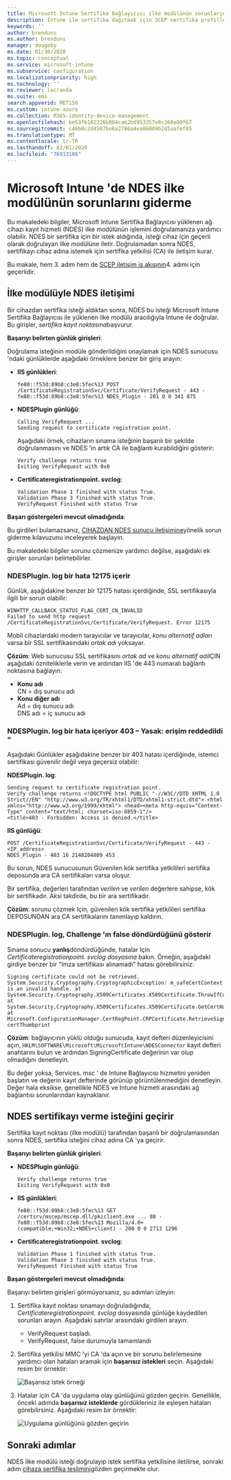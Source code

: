 ```yaml
---
title: Microsoft Intune Sertifika Bağlayıcısı ilke modülünün sorunlarını giderme | Microsoft Docs
description: Intune ile sertifika dağıtmak için SCEP sertifika profillerini kullandığınızda modül bir sertifika isteğini işlediğinde, NDES ilke modülünün işleminde sorun giderin.
keywords: ''
author: brenduns
ms.author: brenduns
manager: dougeby
ms.date: 01/30/2020
ms.topic: conceptual
ms.service: microsoft-intune
ms.subservice: configuration
ms.localizationpriority: high
ms.technology: ''
ms.reviewer: lacranda
ms.suite: ems
search.appverid: MET150
ms.custom: intune-azure
ms.collection: M365-identity-device-management
ms.openlocfilehash: be53f6102226b004cab2bd953357e8c360a00f67
ms.sourcegitcommit: c46b0c2d4507be6a2786a4ea06009b2d5aafef85
ms.translationtype: MT
ms.contentlocale: tr-TR
ms.lasthandoff: 02/01/2020
ms.locfileid: "76913186"
---
```

# <a name="troubleshoot-the-ndes-policy-module-in-microsoft-intune"></a>Microsoft Intune 'de NDES ilke modülünün sorunlarını giderme

Bu makaledeki bilgiler, Microsoft Intune Sertifika Bağlayıcısı yüklenen ağ cihazı kayıt hizmeti (NDES) ilke modülünün işlemini doğrulamanıza yardımcı olabilir. NDES bir sertifika için bir istek aldığında, isteği cihaz için geçerli olarak doğrulayan ilke modülüne iletir. Doğrulamadan sonra NDES, sertifikayı cihaz adına istemek için sertifika yetkilisi (CA) ile iletişim kurar.

Bu makale, hem 3. adım hem de [SCEP iletişim iş akışının](troubleshoot-scep-certificate-profiles.md)4. adımı için geçerlidir.

## <a name="ndes-communication-to-the-policy-module"></a>İlke modülüyle NDES iletişimi

Bir cihazdan sertifika isteği aldıktan sonra, NDES bu isteği Microsoft Intune Sertifika Bağlayıcısı ile yüklenen ilke modülü aracılığıyla Intune ile doğrular. Bu girişler, *sertifika kayıt noktasına*başvurur.

**Başarıyı belirten günlük girişleri**:

Doğrulama isteğinin modüle gönderildiğini onaylamak için NDES sunucusu 'ndaki günlüklerde aşağıdaki örneklere benzer bir giriş arayın:

- **IIS günlükleri**:

  ```
  fe80::f53d:89b8:c3e8:5fec%13 POST /CertificateRegistrationSvc/Certificate/VerifyRequest - 443 - 
  fe80::f53d:89b8:c3e8:5fec%13 NDES_Plugin - 201 0 0 341 875
  ```

- **NDESPlugin günlüğü**:

  ```
  Calling VerifyRequest ...  
  Sending request to certificate registration point.
  ```

  Aşağıdaki örnek, cihazların sınama isteğinin başarılı bir şekilde doğrulanmasını ve NDES 'in artık CA ile bağlantı kurabildiğini gösterir:

  ```
  Verify challenge returns true
  Exiting VerifyRequest with 0x0
  ```

- **Certificateregistrationpoint. svclog**:

  `Validation Phase 1 finished with status True.`  
  `Validation Phase 3 finished with status True.`  
  `VerifyRequest Finished with status True`


**Başarı göstergeleri mevcut olmadığında**:

Bu girdileri bulamazsanız, [CIHAZDAN NDES sunucu iletişimine](troubleshoot-scep-certificate-device-to-ndes.md#troubleshoot-common-errors)yönelik sorun giderme kılavuzunu inceleyerek başlayın.

Bu makaledeki bilgiler sorunu çözmenize yardımcı değilse, aşağıdaki ek girişler sorunları belirtebilirler.

### <a name="ndespluginlog-contains-an-error-12175"></a>NDESPlugin. log bir hata 12175 içerir

Günlük, aşağıdakine benzer bir 12175 hatası içerdiğinde, SSL sertifikasıyla ilgili bir sorun olabilir:

```
WINHTTP_CALLBACK_STATUS_FLAG_CERT_CN_INVALID
Failed to send http request /CertificateRegistrationSvc/Certificate/VerifyRequest. Error 12175
```

Mobil cihazlardaki modern tarayıcılar ve tarayıcılar, *konu alternatif adları* varsa bir SSL sertifikasındaki *ortak adı* yoksayar.

**Çözüm**: Web sunucusu SSL sertifikasını *ortak ad* ve *konu alternatif adı*IÇIN aşağıdaki özniteliklerle verin ve ardından IIS 'de 443 numaralı bağlantı noktasına bağlayın:

  - **Konu adı**  
    CN = dış sunucu adı
  - **Konu diğer adı**  
     Ad = dış sunucu adı  
     DNS adı = iç sunucu adı

### <a name="ndespluginlog-contains-an-error-403--forbidden-access-is-denied"></a>NDESPlugin. log bir hata içeriyor 403 – Yasak: erişim reddedildi "

Aşağıdaki Günlükler aşağıdakine benzer bir 403 hatası içerdiğinde, istemci sertifikası güvenilir değil veya geçersiz olabilir:

**NDESPlugin. log**:

```
Sending request to certificate registration point.
Verify challenge returns <!DOCTYPE html PUBLIC "-//W3C//DTD XHTML 1.0 Strict//EN" "http://www.w3.org/TR/xhtml1/DTD/xhtml1-strict.dtd"> <html xmlns="http://www.w3.org/1999/xhtml"> <head><meta http-equiv="Content-Type" content="text/html; charset=iso-8859-1"/>
<title>403 - Forbidden: Access is denied.</title>
```

**IIS günlüğü**:

```
POST /CertificateRegistrationSvc/Certificate/VerifyRequest - 443 -<IP_address>
NDES_Plugin - 403 16 2148204809 453  
```

Bu sorun, NDES sunucusunun Güvenilen kök sertifika yetkilileri sertifika deposunda ara CA sertifikaları varsa oluşur.

Bir sertifika, değerleri tarafından *verilen* ve *verilen* değerlere sahipse, kök bir sertifikadır. Aksi takdirde, bu bir ara sertifikadır.

**Çözüm**: sorunu çözmek Için, güvenilen kök sertifika yetkilileri sertifika DEPOSUNDAN ara CA sertifikalarını tanımlayıp kaldırın.

### <a name="ndespluginlog-indicates-the-challenge-returns-false"></a>NDESPlugin. log, Challenge 'ın false döndürdüğünü gösterir

Sınama sonucu **yanlış**döndürdüğünde, hatalar Için *Certificateregistrationpoint. svclog dosyasına* bakın. Örneğin, aşağıdaki girdiye benzer bir "Imza sertifikası alınamadı" hatası görebilirsiniz:

```
Signing certificate could not be retrieved. System.Security.Cryptography.CryptographicException: m_safeCertContext is an invalid handle. at System.Security.Cryptography.X509Certificates.X509Certificate.ThrowIfContextInvalid() at System.Security.Cryptography.X509Certificates.X509Certificate.GetCertHashString() at Microsoft.ConfigurationManager.CertRegPoint.CRPCertificate.RetrieveSigningCert(String certThumbprint
```

**Çözüm**: bağlayıcının yüklü olduğu sunucuda, kayıt defteri düzenleyicisini açın, `HKLM\SOFTWARE\Microsoft\MicrosoftIntune\NDESConnector` kayıt defteri anahtarını bulun ve ardından SigningCertificate değerinin var olup olmadığını denetleyin.

Bu değer yoksa, Services. msc ' de Intune Bağlayıcısı hizmetini yeniden başlatın ve değerin kayıt defterinde görünüp görüntülenmediğini denetleyin. Değer hala eksikse, genellikle NDES ve Intune hizmeti arasındaki ağ bağlantısı sorunlarından kaynaklanır.

## <a name="ndes-passes-the-request-to-issue-the-certificate"></a>NDES sertifikayı verme isteğini geçirir

Sertifika kayıt noktası (ilke modülü) tarafından başarılı bir doğrulamasından sonra NDES, sertifika isteğini cihaz adına CA 'ya geçirir.

**Başarıyı belirten günlük girişleri**:

- **NDESPlugin günlüğü**:

  ```
  Verify challenge returns true
  Exiting VerifyRequest with 0x0
  ```

- **IIS günlükleri**:

  ```
  fe80::f53d:89b8:c3e8:5fec%13 GET /certsrv/mscep/mscep.dll/pkiclient.exe ... 80 - 
  fe80::f53d:89b8:c3e8:5fec%13 Mozilla/4.0+(compatible;+Win32;+NDES+client) - 200 0 0 2713 1296
  ```

- **Certificateregistrationpoint. svclog**:

  `Validation Phase 1 finished with status True.`  
  `Validation Phase 3 finished with status True.`  
  `VerifyRequest Finished with status True`

**Başarı göstergeleri mevcut olmadığında**:

Başarıyı belirten girişleri görmüyorsanız, şu adımları izleyin:

1. Sertifika kayıt noktası sınamayı doğruladığında, *Certificateregistrationpoint. svclog* dosyasında günlüğe kaydedilen sorunları arayın. Aşağıdaki satırlar arasındaki girdileri arayın:

   - VerifyRequest başladı.
   - VerifyRequest, false durumuyla tamamlandı

2. Sertifika yetkilisi MMC 'yi CA 'da açın ve bir sorunu belirlemesine yardımcı olan hataları aramak için **başarısız istekleri** seçin. Aşağıdaki resim bir örnektir:

   ![Başarısız istek örneği](../protect/media/troubleshoot-scep-certificate-ndes-policy-module/failed-requests.png)

3. Hatalar için CA 'da uygulama olay günlüğünü gözden geçirin. Genellikle, önceki adımda **başarısız isteklerde** gördükleriniz ile eşleşen hataları görebilirsiniz. Aşağıdaki resim bir örnektir:

   ![Uygulama günlüğünü gözden geçirin](../protect/media/troubleshoot-scep-certificate-ndes-policy-module/application-log-errors.png)

## <a name="next-steps"></a>Sonraki adımlar

NDES ilke modülü isteği doğrulayıp istek sertifika yetkilisine iletilirse, sonraki adım [cihaza sertifika teslimini](troubleshoot-scep-certificate-delivery.md)gözden geçirmekte olur.
